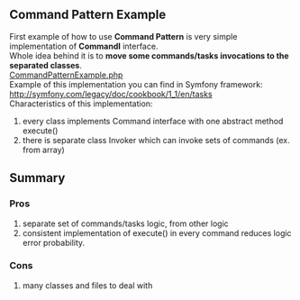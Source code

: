 ## Command Pattern Example
First example of how to use **Command Pattern** is very simple implementation of **CommandI** interface. <br />
Whole idea behind it is to **move some commands/tasks invocations to the separated classes**. <br />
[CommandPatternExample.php](CommandPatternExample.php)<br />
Example of this implementation you can find in Symfony framework: <br />
http://symfony.com/legacy/doc/cookbook/1_1/en/tasks <br />
Characteristics of this implementation:
 1. every class implements Command interface with one abstract method execute()
 2. there is separate class Invoker which can invoke sets of commands (ex. from array)

## Summary
### Pros
 1. separate set of commands/tasks logic, from other logic
 2. consistent implementation of execute() in every command reduces logic error probability.

### Cons
 1. many classes and files to deal with
